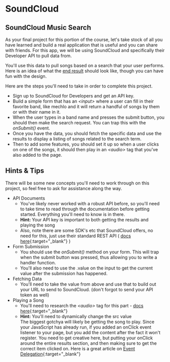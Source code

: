 # SoundCloud
## SoundCloud Music Search
As your final project for this portion of the course, let's take stock of all you have learned 
and build a real application that is useful and you can share with friends. For this app, we 
will be using SoundCloud and specifically their Developer API to pull data from.   

You'll use this data to pull songs based on a search that your user performs. Here is an idea of 
what the [end result](https://tiy-learn-content.s3.amazonaws.com/c888498b-musicapp.jpg) should 
look like, though you can have fun with the design.   

Here are the steps you'll need to take in order to complete this project.   
  * Sign up to SoundCloud for Developers and get an API key.
  * Build a simple form that has an _\<input\>_ where a user can fill in their favorite band, like mechlo 
and it will return a handful of songs by them or with their name in it.
  * When the user types in a band name and presses the submit button, you should then make the search 
request. You can trap this with the _onSubmit()_ event.
  * Once you have the data, you should fetch the specific data and use the results to display a listing
of songs related to the search term.
  * Then to add some features, you should set it up so when a user clicks on one of the songs, it should
then play in an _\<audio\>_ tag that you've also added to the page.

## Hints & Tips

There will be some new concepts you'll need to work through on this project, so feel free to ask 
for assistance along the way.

* API Documents
  * You've likely never worked with a robust API before, so you'll need to take time to read through the
documentation before getting started. Everything you'll need to know is in there.
  * **Hint:** Your API key is important to both getting the results and playing the song
  * Also, note there are some SDK's etc that SoundCloud offers, no need for this, just use their standard 
REST API ( [docs here](https://developers.soundcloud.com/docs/api/reference){:target="\_blank"} )
* Form Submission
  * You should use the _onSubmit()_ method on your form. This will trap when the submit button was pressed, 
thus allowing you to write a handler function.
  * You'll also need to use the .value on the input to get the current value after the submission has happened.
* Fetching Data
  * You'll need to take the value from above and use that to build out your URL to send to SoundCloud. 
(don't forgot to send your API token as well)
* Playing a Song
  * You'll need to research the _\<audio\>_ tag for this part - 
  [docs here](https://developer.mozilla.org/en-US/docs/Web/HTML/Element/audio){:target="_blank"}
  * **Hint:** You'll need to dynamically change the src value   
The biggest gotchya will likely be getting the song to play. Since your JavaScript has already run, 
if you added an onClick event listener to your page, but you add the content after the fact it won't 
register. You need to get creative here, but putting your onClick around the entire results section, 
and then making sure to get the correct item clicked on. Here is a great article on 
[Event Delegation](https://davidwalsh.name/event-delegate){:target="_blank"}
